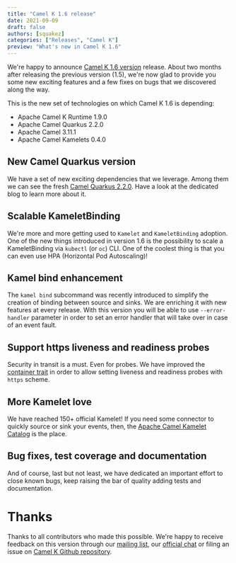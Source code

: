 ```yaml
---
title: "Camel K 1.6 release"
date: 2021-09-09
draft: false
authors: [squakez]
categories: ["Releases", "Camel K"]
preview: "What's new in Camel K 1.6"
---
```


We're happy to announce [Camel K 1.6 version](https://github.com/apache/camel-k/releases/tag/v1.6.0) release. About two months after releasing the previous version (1.5), we're now glad to provide you some new exciting features and a few fixes on bugs that we discovered along the way.

This is the new set of technologies on which Camel K 1.6 is depending:

* Apache Camel K Runtime 1.9.0
* Apache Camel Quarkus 2.2.0
* Apache Camel 3.11.1
* Apache Camel Kamelets 0.4.0

## New Camel Quarkus version

We have a set of new exciting dependencies that we leverage. Among them we can see the fresh [Camel Quarkus 2.2.0](/blog/2021/09/camel-quarkus-release-2.2.0/). Have a look at the dedicated blog to learn more about it.

## Scalable KameletBinding

We're more and more getting used to `Kamelet` and `KameletBinding` adoption. One of the new things introduced in version 1.6 is the possibility to scale a KameletBinding via `kubectl` (or `oc`) CLI. One of the coolest thing is that you can even use HPA (Horizontal Pod Autoscaling)!

## Kamel bind enhancement

The `kamel bind` subcommand was recently introduced to simplify the creation of binding between source and sinks. We are enriching it with new features at every release. With this version you will be able to use `--error-handler` parameter in order to set an error handler that will take over in case of an event fault.

## Support https liveness and readiness probes

Security in transit is a must. Even for probes. We have improved the [container trait](/camel-k/next/traits/container.html) in order to allow setting liveness and readiness probes with `https` scheme.

## More Kamelet love

We have reached 150+ official Kamelet! If you need some connector to quickly source or sink your events, then, the [Apache Camel Kamelet Catalog](/camel-kamelets/next/index.html) is the place.

## Bug fixes, test coverage and documentation

And of course, last but not least, we have dedicated an important effort to close known bugs, keep raising the bar of quality adding tests and documentation.

# Thanks

Thanks to all contributors who made this possible. We're happy to receive feedback on this version through our [mailing list](/community/mailing-list/), our [official chat](https://camel.zulipchat.com/) or filing an issue on [Camel K Github repository](https://github.com/apache/camel-k).
